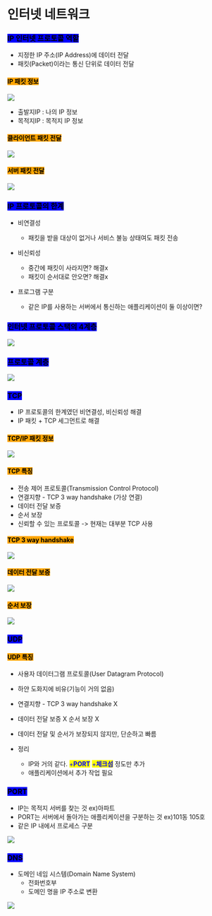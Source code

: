 # 인터넷 네트워크

### <mark style="background-color:blue;">IP 인터넷 프로토콜 역할</mark>

* 지정한 IP 주소(IP Address)에 데이터 전달
* 패킷(Packet)이라는 통신 단위로 데이터 전달



#### <mark style="background-color:orange;">IP 패킷 정보</mark>

![](<../.gitbook/assets/image (2) (1).png>)

* 출발지IP : 나의 IP 정보
* 목적지IP : 목적지 IP 정보    &#x20;



#### <mark style="background-color:orange;">클라이언트 패킷 전달</mark>

![](<../.gitbook/assets/image (14) (1) (1).png>)



#### <mark style="background-color:orange;">서버 패킷 전달</mark>

![](<../.gitbook/assets/image (15) (1).png>)



### <mark style="background-color:blue;">IP 프로토콜의 한계</mark>

*   비연결성

    * 패킷을 받을 대상이 없거나 서비스 불능 상태여도 패킷 전송&#x20;


*   비신뢰성

    * 중간에 패킷이 사라지면? 해결x
    * 패킷이 순서대로 안오면? 해결x


* 프로그램 구분&#x20;
  * 같은 IP를 사용하는 서버에서 통신하는 애플리케이션이 둘 이상이면?



### <mark style="background-color:blue;">인터넷 프로토콜 스택의 4계층</mark>

![](<../.gitbook/assets/image (26).png>)

<mark style="background-color:blue;"></mark>

<mark style="background-color:blue;"></mark>

### <mark style="background-color:blue;">프로토콜 계층</mark>

![](<../.gitbook/assets/image (8).png>)

<mark style="background-color:blue;"></mark>

<mark style="background-color:blue;"></mark>

### <mark style="background-color:blue;">TCP</mark>

* IP 프로토콜의 한계였던 비연결성, 비신뢰성 해결&#x20;
* IP 패킷 + TCP 세그먼트로  해결

#### <mark style="background-color:orange;">TCP/IP 패킷 정보</mark>

&#x20;

![](<../.gitbook/assets/image (12) (1).png>)

#### <mark style="background-color:orange;">TCP 특징</mark>

* 전송 제어 프로토콜(Transmission Control Protocol)
* 연결지향 - TCP 3 way handshake (가상 연결)
* 데이터 전달 보증
* 순서 보장
* 신뢰할 수 있는 프로토콜 -> 현재는 대부분 TCP 사용



#### <mark style="background-color:orange;">TCP 3 way handshake</mark>

![](<../.gitbook/assets/image (7) (1).png>)



#### <mark style="background-color:orange;">데이터 전달 보증</mark>

![](<../.gitbook/assets/image (6) (1).png>)



#### <mark style="background-color:orange;">순서 보장</mark>

![](<../.gitbook/assets/image (13) (1).png>)





### <mark style="background-color:blue;">UDP</mark>

#### <mark style="background-color:orange;">UDP 특징</mark>

* 사용자 데이터그램 프로토콜(User Datagram Protocol)&#x20;
* 하얀 도화지에 비유(기능이 거의 없음)&#x20;
* 연결지향 - TCP 3 way handshake X&#x20;
* 데이터 전달 보증 X  순서 보장 X&#x20;
*   데이터 전달 및 순서가 보장되지 않지만, 단순하고 빠름&#x20;


* &#x20;정리&#x20;
  * IP와 거의 같다. <mark style="color:blue;">+</mark><mark style="color:blue;">**PORT**</mark> <mark style="color:blue;"></mark><mark style="color:blue;">+</mark><mark style="color:blue;">**체크섬**</mark> 정도만 추가&#x20;
  * 애플리케이션에서 추가 작업 필요





### <mark style="background-color:blue;">PORT</mark>

* IP는 목적지 서버를 찾는 것  ex)아파트
* PORT는 서버에서 돌아가는 애플리케이션을 구분하는  것  ex)101동 105호&#x20;
* 같은 IP 내에서 프로세스 구분 &#x20;

![](<../.gitbook/assets/image (14) (1).png>)



### <mark style="background-color:blue;">DNS</mark>

* 도메인 네임 시스템(Domain Name System)&#x20;
  * 전화번호부
  * 도메인 명을 IP 주소로 변환

![](<../.gitbook/assets/image (10) (1).png>)

